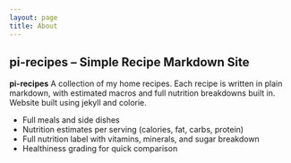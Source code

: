```yaml
---
layout: page
title: About
---
```


## pi-recipes – Simple Recipe Markdown Site

**pi-recipes** A collection of my home recipes. Each recipe is written in plain markdown, with estimated macros and full nutrition breakdowns built in. Website built using jekyll and colorie.

- Full meals and side dishes
- Nutrition estimates per serving (calories, fat, carbs, protein)
- Full nutrition label with vitamins, minerals, and sugar breakdown
- Healthiness grading for quick comparison

